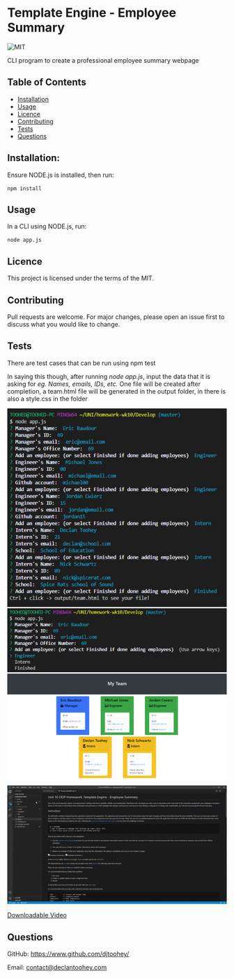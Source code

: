 
# Template Engine - Employee Summary
![MIT](https://img.shields.io/badge/licence-MIT-success?style=flat-square)

CLI program to create a professional employee summary webpage
    
## Table of Contents
* [Installation](#installation)
* [Usage](#usage)
* [Licence](#licence)
* [Contributing](#contributing)
* [Tests](#tests)
* [Questions](#questions)
    
    
## Installation:
Ensure NODE.js is installed, then run:
    
    npm install
    


## Usage
In a CLI using NODE.js, run:

    node app.js
    
## Licence
This project is licensed under the terms of the MIT.

    
## Contributing
Pull requests are welcome. For major changes, please open an issue first to discuss what you would like to change.
    
## Tests
There are test cases that can be run using
    npm test

In saying this though, after running *node app.js*, input the data that it is asking for *eg. Names, emails, IDs, etc.* One file will be created after completion, a team.html file will be generated in the output folder, in there is also a style.css in the folder


![Final Output](/assets/finalOutput.PNG "Final output") 
![Employee Dropdown](/assets/employeedropdown.PNG "Employee drop down")
![Webpage Output](/assets/webpageOutput.PNG "Example team.html")
![Test Video](/assets/teamGenerartorGif.gif "Test Video")


[Downloadable Video](/assets/teamGeneratorVideo.mp4)

## Questions
GitHub: https://www.github.com/djtoohey/
    
Email: contact@declantoohey.com
